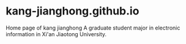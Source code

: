 # kang-jianghong.github.io
Home page of kang jianghong
A graduate student major in electronic information in Xi'an Jiaotong University.
